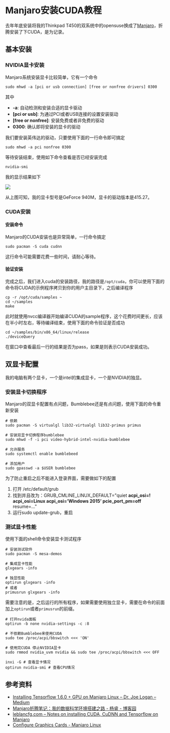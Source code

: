 # Manjaro安装CUDA教程

去年年底安装将我的Thinkpad T450的双系统中的opensuse换成了[Manjaro](https://manjaro.org/)，折腾安装了下CUDA，是为记录。

<!--more-->

## 基本安装

### NVIDIA显卡安装

Manjaro系统安装显卡比较简单，它有一个命令

```shell
sudo mhwd -a [pci or usb connection] [free or nonfree drivers] 0300
```

其中

- **-a**: 自动检测和安装合适的显卡驱动
- **[pci or usb]**: 为通过PCI或者USB连接的设置安装驱动
- **[free or nonfree]**: 安装免费或者非免费的驱动
- **0300**: 确认即将安装的显卡的驱动

我们要安装英伟达的驱动，只要使用下面的一行命令即可搞定

```shell
sudo mhwd -a pci nonfree 0300
```

等待安装结束，使用如下命令查看是否已经安装完成

```shell
nvidia-smi
```

我的显示结果如下

![](https://github.com/bugxch/blogpics/blob/master/201902/smi.png?raw=true)

从上图可知，我的显卡型号是GeForce 940M，显卡的驱动版本是415.27。

### CUDA安装

#### 安装命令

Manjaro的CUDA安装也是异常简单，一行命令搞定

```shell
sudo pacman -S cuda cudnn
```

这行命令可能需要花费一些时间，请耐心等待。

#### 验证安装

完成之后，我们进入cuda的安装路径，我的路径是`/opt/cuda`，你可以使用下面的命令将CUDA的示例程序拷贝到你的用户主目录下，之后编译程序

```shel
cp -r /opt/cuda/samples ~
cd ~/samples
make
```

此时就使用nvcc编译器开始编译CUDA的sample程序，这个花费时间更长，应该在半小时左右，等待编译结束，使用下面的命令验证是否成功

```shell
cd ~/samples/bin/x86_64/linux/release
./deviceQuery
```

在窗口中查看最后一行的结果是否为pass，如果是则表示CUDA安装成功。

## 双显卡配置

我的电脑有两个显卡，一个是intel的集成显卡，一个是NVIDIA的独显。

### 安装显卡切换程序

Manjaro的双显卡配置有点问题，Bumblebee还是有点问题，使用下面的命令重新安装

```shell
# 依赖
sudo pacman -S virtualgl lib32-virtualgl lib32-primus primus

# 安装双显卡切换程序bumblebee
sudo mhwd -f -i pci video-hybrid-intel-nvidia-bumblebee

# 允许服务
sudo systemctl enable bumblebeed

# 添加用户
sudo gpasswd -a $USER bumblebee
```

为了防止重启之后不能进入登录界面，需要做如下的配置

1. 打开 /etc/default/grub
2. 找到并且改为：GRUB_CMLINE_LINUX_DEFAULT="quiet **acpi_osi=! acpi_osi=Linux acpi_osi=’Windows 2015’ pcie_port_pm=off** resume=..."
3. 运行sudo update-grub，重启

### 测试显卡性能

使用下面的shell命令安装显卡测试程序

```shell
# 安装测试软件
sudo pacman -S mesa-demos

# 集成显卡性能
glxgears -info

# 独显性能
optirun glxgears -info
# 或者
primusrun glxgears -info
```

需要注意的是，之后运行的所有程序，如果需要使用独立显卡，需要在命令的前面加上`optirun`或者`primusrun`的前缀。

```shell
# 打开nvida面板
optirun -b none nvidia-settings -c :8

# 不依赖Bumblebee来使用CUDA
sudo tee /proc/acpi/bbswitch <<< 'ON'

# 使用完CUDA 停止NVIDIA显卡
sudo rmmod nvidia_uvm nvidia && sudo tee /proc/acpi/bbswitch <<< OFF

inxi -G # 查看显卡情况
optirun nvidia-smi # 查看CPU情况
```

## 参考资料

- [Installing Tensorflow 1.6.0 + GPU on Manjaro Linux – Dr. Joe Logan – Medium](https://medium.com/@joelognn/installing-tensorflow-1-6-0-gpu-on-manjaro-linux-9657fa63478)
- [Manjaro折腾笔记：我的数据科学环境搭建之路 - 杨睿 - 博客园](https://www.cnblogs.com/yangruiGB2312/p/9004335.html)
- [leblancfg.com – Notes on installing CUDA, CuDNN and Tensorflow on Manjaro](https://leblancfg.com/installing-cuda-cudnn-tensorflow-nvidia-gtx960.html)
- [Configure Graphics Cards - Manjaro Linux](https://wiki.manjaro.org/index.php/Configure_Graphics_Cards)

